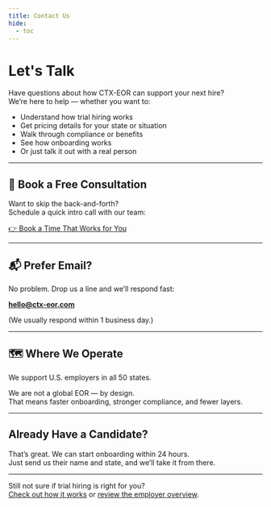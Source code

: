 ```yaml
---
title: Contact Us
hide:
  - toc
---
```


# Let's Talk

Have questions about how CTX-EOR can support your next hire?  
We’re here to help — whether you want to:

- Understand how trial hiring works  
- Get pricing details for your state or situation  
- Walk through compliance or benefits  
- See how onboarding works  
- Or just talk it out with a real person

---

## 📅 Book a Free Consultation

Want to skip the back-and-forth?  
Schedule a quick intro call with our team:

[👉 Book a Time That Works for You](#)

---

## 📬 Prefer Email?

No problem. Drop us a line and we’ll respond fast:

**hello@ctx-eor.com**

(We usually respond within 1 business day.)

---

## 🗺️ Where We Operate

We support U.S. employers in all 50 states.

We are not a global EOR — by design.  
That means faster onboarding, stronger compliance, and fewer layers.

---

## Already Have a Candidate?

That’s great. We can start onboarding within 24 hours.  
Just send us their name and state, and we’ll take it from there.

---

Still not sure if trial hiring is right for you?  
[Check out how it works](how-it-works.md) or [review the employer overview](employer-overview.md).

